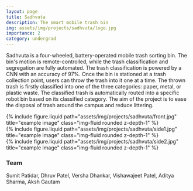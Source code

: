 ```yaml
---
layout: page
title: Sadhvuta
description: The smart mobile trash bin
img: assets/img/projects/sadhvuta/logo.jpg
importance: 2
category: undergrad
---
```


Sadhvuta is a four-wheeled, battery-operated mobile trash sorting bin. The bin's motion is remote-controlled, while the trash classification and segregation are fully automated. The trash classification is powered by a CNN with an accuracy of 97%. Once the bin is stationed at a trash collection point, users can throw the trash into it one at a time. The thrown trash is firstly classified into one of the three categories: paper, metal, or plastic waste. The classified trash is automatically routed into a specific robot bin based on its classified category. The aim of the project is to ease the disposal of trash around the campus and reduce littering.

<div class="row justify-content-sm-center">
    <div class="col-sm">
{% include figure.liquid path="assets/img/projects/sadhvuta/front.jpg" title="example image" class="img-fluid rounded z-depth-1" %}
    </div>
    <div class="col-sm">
{% include figure.liquid path="assets/img/projects/sadhvuta/side1.jpg" title="example image" class="img-fluid rounded z-depth-1" %}
    </div>
    <div class="col-sm">
{% include figure.liquid path="assets/img/projects/sadhvuta/side2.jpg" title="example image" class="img-fluid rounded z-depth-1" %}
    </div>
</div>

### Team
Sumit Patidar, Dhruv Patel, Versha Dhankar, Vishawajeet Patel, Aditya Sharma, Aksh Gautam
